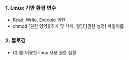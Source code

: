 ### 1. Linux 기반 환경 변수

  - Read, Write, Execute 권한
  - chmod [권한 영역][추가 및 삭제, 할당][권한 설정] 파일이름

### 2. 블로깅

  - CLI를 이용한 linux 사용 권한 설정
